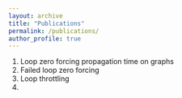 ```yaml
---
layout: archive
title: "Publications"
permalink: /publications/
author_profile: true
---
```

1.   Loop zero forcing propagation time on graphs
2.   Failed loop zero forcing
3.   Loop throttling
4.   

